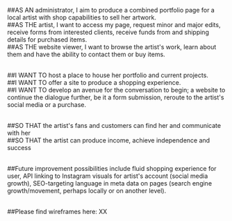 ##AS AN administrator, I aim to produce a combined portfolio page for a local artist with shop capabilities to sell her artwork.<br>
##AS THE artist, I want to access my page, request minor and major edits, receive forms from interested clients, receive funds from and shipping details for purchased items.<br>
##AS THE website viewer, I want to browse the artist's work, learn about them and have the ability to contact them or buy items.<br><br>

##I WANT TO host a place to house her portfolio and current projects. <br>
##I WANT TO offer a site to produce a shopping experience. <br>
##I WANT TO develop an avenue for the conversation to begin; a website to continue the dialogue further, be it a form submission, reroute to the artist's social media or a purchase.<br><br>

##SO THAT the artist's fans and customers can find her and communicate with her <br>
##SO THAT the artist can produce income, achieve independence and success <br><br>

##Future improvement possibilities include fluid shopping experience for user, API linking to Instagram visuals for artist's account (social media growth), SEO-targeting language in meta data on pages (search engine growth/movement, perhaps locally or on another level). <br><br>

##Please find wireframes here: XX